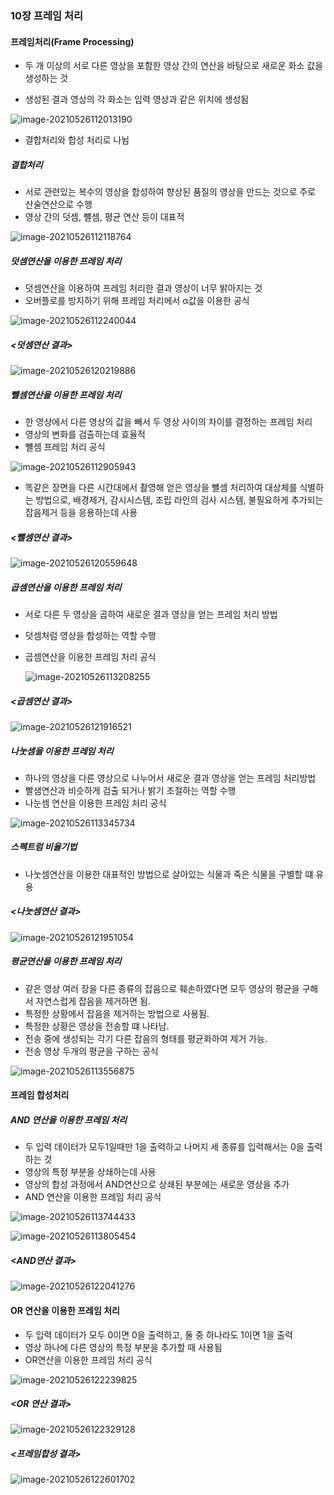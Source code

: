 ### 10장 프레임 처리

####  프레임처리(Frame Processing)

* 두 개 이상의 서로 다른 영상을 포함한 영상 간의 연산을 바탕으로 새로운 화소 값을 생성하는 것

* 생성된 결과 영상의 각 화소는 입력 영상과 같은 위치에 생성됨

  

![image-20210526112013190](C:\Users\aro\AppData\Roaming\Typora\typora-user-images\image-20210526112013190.png)

* 결합처리와 합성 처리로 나뉨

  

##### 결합처리

* 서로 관련있는 복수의 영상을 합성하여 향상된 품질의 영상을 만드는 것으로 주로 산술연산으로 수행
* 영상 간의 덧셈, 뺼셈, 평균 연산 등이 대표적 

![image-20210526112118764](C:\Users\aro\AppData\Roaming\Typora\typora-user-images\image-20210526112118764.png)



##### 덧셈연산을 이용한 프레임 처리

* 덧셈연산을 이용하여 프레임 처리한 결과 영상이 너무 밝아지는 것
* 오버플로를 방지하기 위해 프레임 처리에서 α값을 이용한 공식

![image-20210526112240044](C:\Users\aro\AppData\Roaming\Typora\typora-user-images\image-20210526112240044.png)



##### <덧셈연산 결과>

![image-20210526120219886](C:\Users\aro\AppData\Roaming\Typora\typora-user-images\image-20210526120219886.png)





##### 뺄셈연산을 이용한 프레임 처리

* 한 영상에서 다른 영상의 값을 빼서 두 영상 사이의 차이를 결정하는 프레임 처리 
* 영상의 변화를 검출하는데 효율적
* 뺼셈 프레임 처리 공식

![image-20210526112905943](C:\Users\aro\AppData\Roaming\Typora\typora-user-images\image-20210526112905943.png)

* 똑같은 장면을 다른 시간대에서 촬영해 얻은 영상을 뺼셈 처리하여 대상체를 식별하는 방법으로, 배경제거, 감시시스템, 조립 라인의 검사 시스템, 불필요하게 추가되는 잡음제거 등을 응용하는데 사용

  

##### <뺄셈연산 결과>

![image-20210526120559648](C:\Users\aro\AppData\Roaming\Typora\typora-user-images\image-20210526120559648.png)





##### 곱셈연산을 이용한 프레임 처리 

* 서로 다른 두 영상을 곱하여 새로운 결과 영상을 얻는 프레임 처리 방법

* 덧셈처럼 영상을 합성하는 역할 수행

* 곱셈연산을 이용한 프레임 처리 공식

  ![image-20210526113208255](C:\Users\aro\AppData\Roaming\Typora\typora-user-images\image-20210526113208255.png)

##### <곱셈연산 결과>

![image-20210526121916521](C:\Users\aro\AppData\Roaming\Typora\typora-user-images\image-20210526121916521.png)





##### 나눗셈을 이용한 프레임 처리

* 하나의 영상을 다른 영상으로 나누어서 새로운 결과 영상을 얻는 프레임 처리방법
* 빨샘연산과 비슷하게 검출 되거나 밝기 조절하는 역할 수행
* 나눈셈 연산을 이용한 프레임 처리 공식

![image-20210526113345734](C:\Users\aro\AppData\Roaming\Typora\typora-user-images\image-20210526113345734.png)

##### 스펙트럼 비율기법

* 나눗셈연산을 이용한 대표적인 방법으로 살아있는 식물과 죽은 식물을 구별할 떄 유용



##### <나눗셈연산 결과>

![image-20210526121951054](C:\Users\aro\AppData\Roaming\Typora\typora-user-images\image-20210526121951054.png)





##### 평균연산을 이용한 프레임 처리 

* 같은 영상 여러 장을 다른 종류의 잡음으로 훼손하였다면 모두 영상의 평균을 구해서 자연스럽게 잡음을 제거하면 됨.
* 특정한 상황에서 잡음을 제거하는 방법으로 사용됨.
* 특정한 상황은 영상을 전송할 떄 나타남.
* 전송 중에 생성되는 각기 다른 잡음의 형태를 평균화하여 제거 가능.
* 전송 영상 두개의 평균을 구하는 공식

![image-20210526113556875](C:\Users\aro\AppData\Roaming\Typora\typora-user-images\image-20210526113556875.png)



#### 프레임 합성처리

##### AND 연산을 이용한 프레임 처리

* 두 입력 데이터가 모두1일때만 1을 출력하고 나머지 세 종류를 입력해서는 0을 출력하는 것
* 영상의 특정 부분을 상쇄하는데 사용
* 영상의 합성 과정에서 AND연산으로 상쇄된 부분에는 새로운 영상을 추가
* AND 연산을 이용한 프레임 처리 공식

![image-20210526113744433](C:\Users\aro\AppData\Roaming\Typora\typora-user-images\image-20210526113744433.png)

![image-20210526113805454](C:\Users\aro\AppData\Roaming\Typora\typora-user-images\image-20210526113805454.png)

##### <AND연산 결과>

![image-20210526122041276](C:\Users\aro\AppData\Roaming\Typora\typora-user-images\image-20210526122041276.png)





#### OR 연산을 이용한 프레임 처리

* 두 입력 데이터가 모두 0이면 0을 출력하고,  둘 중 하나라도 1이면 1을 출력
* 영상 하나에 다른 영상의 특정 부분을 추가할 때 사용됨
* OR연산을 이용한 프레임 처리 공식

![image-20210526122239825](C:\Users\aro\AppData\Roaming\Typora\typora-user-images\image-20210526122239825.png)



##### <OR 연산 결과>

![image-20210526122329128](C:\Users\aro\AppData\Roaming\Typora\typora-user-images\image-20210526122329128.png)



##### <프레임합성 결과>

![image-20210526122601702](C:\Users\aro\AppData\Roaming\Typora\typora-user-images\image-20210526122601702.png)

